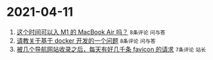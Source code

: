 # 2021-04-11

1. [这个时间可以入 M1 的 MacBook Air 吗？](https://www.v2ex.com/t/769825) `8条评论` `问与答`
1. [请教关于基于 docker 开发的一个问题](https://www.v2ex.com/t/769822) `8条评论` `问与答`
1. [被几个导航网站收录之后，每天有好几千条 favicon 的请求](https://www.v2ex.com/t/769846) `7条评论` `站长`
